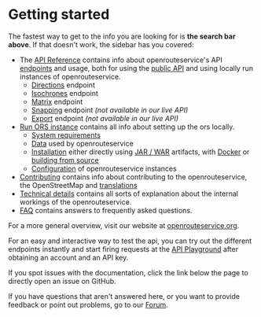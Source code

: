 # Getting started


The fastest way to get to the info you are looking for is **the search bar above**. If that doesn't work, the sidebar has you covered:

* The [API Reference](api-reference/index.md) contains info about openrouteservice's API [endpoints](api-reference/endpoints/index.md) and usage, both for using the [public API](https://openrouteservice.org/dev/#/api-docs) and using locally run instances of openrouteservice.
  * [Directions](api-reference/endpoints/directions/index.md) endpoint
  * [Isochrones](api-reference/endpoints/isochrones/index.md) endpoint
  * [Matrix](api-reference/endpoints/matrix/index.md) endpoint
  * [Snapping](api-reference/endpoints/snapping/index.md) endpoint _(not available in our live API)_
  * [Export](api-reference/endpoints/export/index.md) endpoint _(not available in our live API)_
* [Run ORS instance](run-instance/index.md) contains all info about setting up the ors locally. 
  * [System requirements](run-instance/system-requirements)
  * [Data](run-instance/data) used by openrouteservice
  * [Installation](run-instance/installation/index.md) either directly using [JAR / WAR](run-instance/installation/running-jar-war) artifacts, with [Docker](run-instance/running-with-docker.md) or [building from source](run-instance/building-from-source.md)
  * [Configuration](run-instance/configuration/index.md) of openrouteservice instances
* [Contributing](contributing/index.md) contains info about contributing to the openrouteservice, the OpenStreetMap and [translations](contributing/contributing-translations)
* [Technical details](technical-details/index.md) contains all sorts of explanation about the internal workings of the openrouteservice.
* [FAQ](frequently-asked-questions) contains answers to frequently asked questions.

For a more general overview, visit our website at [openrouteservice.org](https://openrouteservice.org).

For an easy and interactive way to test the api, you can try out the different endpoints instantly and start firing requests at the [API Playground](https://openrouteservice.org/dev/#/api-docs) after obtaining an account and an API key. 

If you spot issues with the documentation, click the link below the page to directly open an issue on GitHub.

If you have questions that aren't answered here, or you want to provide feedback or point out problems, go to our [Forum](https://ask.openrouteservice.org).
